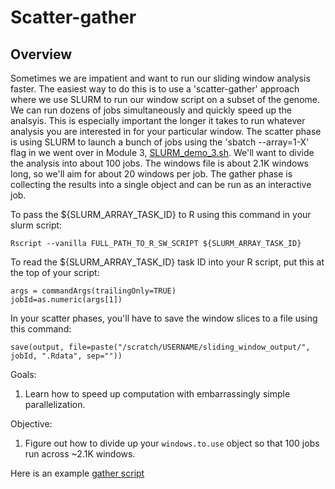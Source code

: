 # **Scatter-gather**

## Overview

Sometimes we are impatient and want to run our sliding window analysis faster. The easiest way to do this is to use a 'scatter-gather' approach where we use SLURM to run our window script on a subset of the genome. We can run dozens of jobs simultaneously and quickly speed up the analsyis. This is especially important the longer it takes to run whatever analysis you are interested in for your particular window. The scatter phase is using SLURM to launch a bunch of jobs using the 'sbatch --array=1-X' flag in we went over in Module 3, [SLURM_demo_3.sh](https://github.com/biol4559-uva/CompEvoBio_modules/blob/main/Module_3/SLURM_demo_3.sh). We'll want to divide the analysis into about 100 jobs. The windows file is about 2.1K windows long, so we'll aim for about 20 windows per job. The gather phase is collecting the results into a single object and can be run as an interactive job.

To pass the ${SLURM_ARRAY_TASK_ID} to R using this command in your slurm script:
```
Rscript --vanilla FULL_PATH_TO_R_SW_SCRIPT ${SLURM_ARRAY_TASK_ID}
```

To read the ${SLURM_ARRAY_TASK_ID} task ID into your R script, put this at the top of your script:
```
args = commandArgs(trailingOnly=TRUE)
jobId=as.numeric(args[1])
```

In your scatter phases, you'll have to save the window slices to a file using this command:
```
save(output, file=paste("/scratch/USERNAME/sliding_window_output/", jobId, ".Rdata", sep=""))
```

Goals:
1. Learn how to speed up computation with embarrassingly simple parallelization.

Objective:
1. Figure out how to divide up your `windows.to.use` object so that 100 jobs run across ~2.1K windows.

Here is an example [gather script](/CompEvoBio_modules/Module_8/gather.R)
